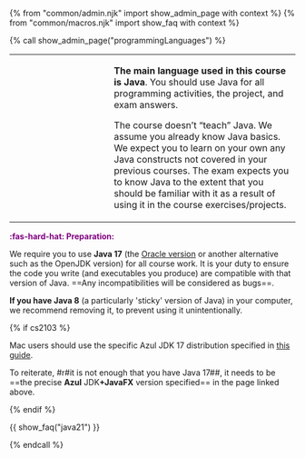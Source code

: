 {% from "common/admin.njk" import show_admin_page with context %}
{% from "common/macros.njk" import show_faq with context %}

{% call show_admin_page("programmingLanguages") %}
<div id="main">

<table class="two-column-content">
<tbody>
<tr>
<td width="160px">
 <pic eager src="{{baseUrl}}/admin/images/JamesGosling.png" width="150px"></pic>
</td>
<td>

**The main language used in this course is Java**. You should use
Java for all programming activities, the project, and exam answers.

<span tags="m--cs2103">

The course doesn’t “teach” Java. We assume you already know Java basics.
We expect you to learn on your own any Java constructs not covered in your previous courses.
The exam expects you to know Java to the extent that you should be familiar with it as a result of using it in the course exercises/projects.
</span>

</td>
</tr>
</tbody>
</table>

<box>

<span style="color:purple">**:fas-hard-hat: Preparation:**</span>

We require you to use **Java 17** (the [Oracle version](https://www.oracle.com/java/technologies/downloads/#java17) or another alternative such as the OpenJDK version) for all course work. It is your duty to ensure the code you write (and executables you produce) are compatible with that version of Java. ==Any incompatibilities will be considered as bugs==.

**If you have Java 8** (a particularly 'sticky' version of Java) in your computer, we recommend removing it, to prevent using it unintentionally.

{% if cs2103 %}

<panel type="danger" header="[IMPORTANT] Advisory for :fab-apple: Mac users" expanded >

Mac users should use the specific Azul JDK 17 distribution specified in [this guide](https://se-education.org/guides/tutorials/javaInstallationMac.html).

To reiterate, #r#it is not enough that you have Java 17##, it needs to be ==the precise **Azul** JDK<strong>+JavaFX</strong> version specified== in the page linked above.

<!--
**The problem:** You might not be able to run the JAR files produced by some of the classmates due to various incompatibility issues between your environment and theirs, although you can still get your own JAR files to work in your computer.

**How to find if it applies to you:** If you are a Mac user, here are the steps to check if it applies to you:

1. Download the latest `addressbook.jar` from [here](https://github.com/se-edu/addressbook-level3/releases).
1. Open a terminal and navigate to the location where you saved the above file.
1. Check if you are using Java 11 by running the `java -version` command.
1. Launch the JAR using the `java -jar addressbook.jar` command.
1. If the text in the GUI appears garbled/unreadable, this advisory applies to you.

**Solution:** Some of our tutors looked into this problem and found a specific build of OpenJDK that doesn't seem to have these problems. If you are among the affected Mac users, please switch to that version of OpenJDK by following the instructions below.

Download and install the Azul build of OpenJDK 11 version found [here](https://www.azul.com/downloads/?version=java-11-lts&os=macos&architecture=arm-64-bit&package=jdk-fx) (scroll to the bottom of the page) -- it supports fat JAR files compiled by all other systems that we have tested. ==Remember to choose the `JDK FX`version (not any other versions)==.

![image](https://user-images.githubusercontent.com/1673303/133399726-93f98ee4-6efb-4f37-830d-46a72298ab49.png)

{{ icon_tip }} You can use https://sdkman.io to install Java e.g., `sdk install java 11.0.19.fx-zulu`

Recommended: Remove the other versions of OpenJDK so that you do not accidentally launch the JAR using the wrong version (this [video](https://www.youtube.com/watch?v=wwV_L3lKYYw) shows how)

After installation, the command `java --version` should give an output similar to the below:
```{.no-line-numbers}
openjdk 11.0.__ ____-__-__ LTS
OpenJDK Runtime Environment Zulu11.__+__-CA (build 11.0.__+_-LTS)
OpenJDK 64-Bit Server VM Zulu11.__+__-CA (build 11.0.__+_-LTS, mixed mode)
```

And `whereis java` should output `/usr/bin/java`

Recommended: Set the `JAVA_HOME`/`JDK_HOME` system variables to point to `/Library/Java/JavaVirtualMachines/zulu-11.jdk/Contents/Home`

If you encounter problems while doing the above or need more info, please ask in the forum.
-->
</panel>


{% endif %}

{{ show_faq("java21") }}
</box>

</div>

{% endcall %}
